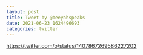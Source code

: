 ```yaml
--- 
layout: post 
title: Tweet by @beeyahspeaks 
date: 2021-06-23 1624496693 
categories: twitter 
--- 
```

https://twitter.com/o/status/1407867269586227202